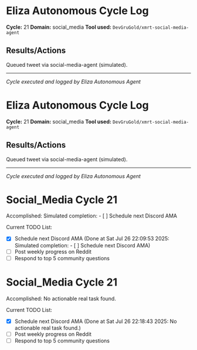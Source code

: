 # Eliza Autonomous Cycle Log

**Cycle:** 21
**Domain:** social_media
**Tool used:** `DevGruGold/xmrt-social-media-agent`

## Results/Actions
Queued tweet via social-media-agent (simulated).

---
*Cycle executed and logged by Eliza Autonomous Agent*

# Eliza Autonomous Cycle Log

**Cycle:** 21
**Domain:** social_media
**Tool used:** `DevGruGold/xmrt-social-media-agent`

## Results/Actions
Queued tweet via social-media-agent (simulated).

---
*Cycle executed and logged by Eliza Autonomous Agent*

# Social_Media Cycle 21

Accomplished: Simulated completion: - [ ] Schedule next Discord AMA

Current TODO List:

- [x] Schedule next Discord AMA  (Done at Sat Jul 26 22:09:53 2025: Simulated completion: - [ ] Schedule next Discord AMA)
- [ ] Post weekly progress on Reddit
- [ ] Respond to top 5 community questions

# Social_Media Cycle 21

Accomplished: No actionable real task found.

Current TODO List:

- [x] Schedule next Discord AMA  (Done at Sat Jul 26 22:18:43 2025: No actionable real task found.)
- [ ] Post weekly progress on Reddit
- [ ] Respond to top 5 community questions